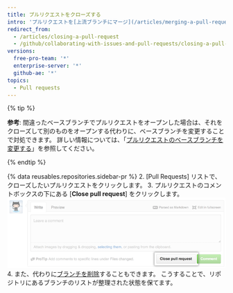 ```yaml
---
title: プルリクエストをクローズする
intro: 'プルリクエストを[上流ブランチにマージ](/articles/merging-a-pull-request) せずに*クローズ*できます。 これは、ブランチで提案された変更が必要でなくなったり、他のブランチで別の解決方法が提案されたりした場合に役立ちます。'
redirect_from:
  - /articles/closing-a-pull-request
  - /github/collaborating-with-issues-and-pull-requests/closing-a-pull-request
versions:
  free-pro-team: '*'
  enterprise-server: '*'
  github-ae: '*'
topics:
  - Pull requests
---
```

{% tip %}

**参考**: 間違ったベースブランチでプルリクエストをオープンした場合は、それをクローズして別のものをオープンする代わりに、ベースブランチを変更することで対処できます。 詳しい情報については、「[プルリクエストのベースブランチを変更する](/articles/changing-the-base-branch-of-a-pull-request)」を参照してください。

{% endtip %}

{% data reusables.repositories.sidebar-pr %}
2. [Pull Requests] リストで、クローズしたいプルリクエストをクリックします。
3. プルリクエストのコメントボックスの下にある [**Close pull request**] をクリックします。 ![[Close Pull Request] ボタン](/assets/images/help/pull_requests/pullrequest-closebutton.png)
4. また、代わりに[ブランチを削除](/articles/deleting-unused-branches)することもできます。 こうすることで、リポジトリにあるブランチのリストが整理された状態を保てます。
